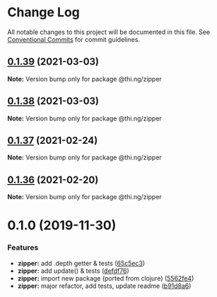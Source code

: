 # Change Log

All notable changes to this project will be documented in this file.
See [Conventional Commits](https://conventionalcommits.org) for commit guidelines.

## [0.1.39](https://github.com/thi-ng/umbrella/compare/@thi.ng/zipper@0.1.38...@thi.ng/zipper@0.1.39) (2021-03-03)

**Note:** Version bump only for package @thi.ng/zipper





## [0.1.38](https://github.com/thi-ng/umbrella/compare/@thi.ng/zipper@0.1.37...@thi.ng/zipper@0.1.38) (2021-03-03)

**Note:** Version bump only for package @thi.ng/zipper





## [0.1.37](https://github.com/thi-ng/umbrella/compare/@thi.ng/zipper@0.1.36...@thi.ng/zipper@0.1.37) (2021-02-24)

**Note:** Version bump only for package @thi.ng/zipper





## [0.1.36](https://github.com/thi-ng/umbrella/compare/@thi.ng/zipper@0.1.35...@thi.ng/zipper@0.1.36) (2021-02-20)

**Note:** Version bump only for package @thi.ng/zipper





# 0.1.0 (2019-11-30)

### Features

* **zipper:** add .depth getter & tests ([65c5ec3](https://github.com/thi-ng/umbrella/commit/65c5ec30601b0229d6760854a8f1d817f4236b1d))
* **zipper:** add update() & tests ([defdf76](https://github.com/thi-ng/umbrella/commit/defdf762b10350f0ce3e2b7d81f097c44f4e0223))
* **zipper:** import new package (ported from clojure) ([5562fe4](https://github.com/thi-ng/umbrella/commit/5562fe47927e046e419e7c96ad9b2ef43e2eb818))
* **zipper:** major refactor, add tests, update readme ([b91d8a6](https://github.com/thi-ng/umbrella/commit/b91d8a6047d30e4cddf10d1bfb0e929881ebfe34))
